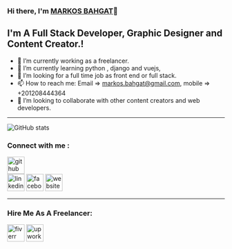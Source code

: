 ### Hi there, I'm [MARKOS BAHGAT](http://markosbahgat.com)👋

## I'm A Full Stack Developer, Graphic Designer and Content Creator.!

- 🔭 I’m currently working as a freelancer.
- 🌱 I’m currently learning python , django and vuejs,
- 🤔 I’m looking for a full time job as front end or full stack.
- 📫 How to reach me: Email => markos.bahgat@gmail.com, mobile => +201208444364
- 👯 I’m looking to collaborate with other content creators and web developers.

<hr/>


![GitHub stats](https://github-readme-stats.vercel.app/api?username=markosbahgat&show_icons=true)  


### Connect with me :

[<img src='https://cdn.jsdelivr.net/npm/simple-icons@3.0.1/icons/github.svg' alt='github' height='40'>](https://github.com/markosbahgat)  
[<img src='https://cdn.jsdelivr.net/npm/simple-icons@3.0.1/icons/linkedin.svg' alt='linkedin' height='40'>](https://www.linkedin.com/in/markos-bahgat-9a7178216//)  [<img src='https://cdn.jsdelivr.net/npm/simple-icons@3.0.1/icons/facebook.svg' alt='facebook' height='40'>](https://www.facebook.com/markos.bahgat.376)  [<img src='https://cdn.jsdelivr.net/npm/simple-icons@3.0.1/icons/icloud.svg' alt='website' height='40'>](http://markosbahgat.com)  


<hr/>


### Hire Me As A Freelancer:


[<img src='https://cdn.jsdelivr.net/npm/simple-icons@3.0.1/icons/fiverr.svg' alt='fiverr' height='40'>](https://www.fiverr.com/markosbahgat)  [<img src='https://cdn.jsdelivr.net/npm/simple-icons@3.0.1/icons/upwork.svg' alt='upwork' height='40'>](https://www.upwork.com/freelancers/~01672fd6bb0789ff71) 






